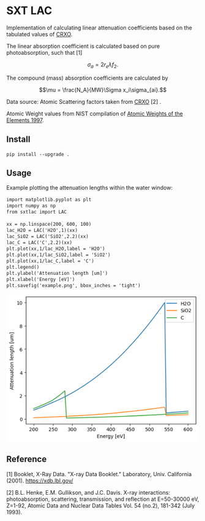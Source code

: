 # SXT LAC

Implementation of calculating linear attenuation coefficients based on the tabulated values of 
[CRXO](https://henke.lbl.gov/optical_constants/).

The linear absorption coefficient is calculated based on pure photoabsorption, such that [1]

$$\sigma_a = 2 r_e \lambda f_2.$$

The compound (mass) absorption coefficients are calculated by 

$$\mu = \frac{N_A}{MW}\Sigma x_i\sigma_{ai}.$$

Data source:
Atomic Scattering factors taken from [CRXO](https://henke.lbl.gov/optical_constants/asf.html) [2] .

Atomic Weight values from NIST compilation of [Atomic Weights of the Elements 1997](https://www.nist.gov/pml/atomic-weights-and-isotopic-compositions-relative-atomic-masses).


## Install

```
pip install --upgrade .
```   

## Usage
Example plotting the attenuation lengths within the water window:
```
import matplotlib.pyplot as plt
import numpy as np
from sxtlac import LAC

xx = np.linspace(200, 600, 100)
lac_H2O = LAC('H2O',1)(xx)
lac_SiO2 = LAC('SiO2',2.2)(xx)
lac_C = LAC('C',2.2)(xx)
plt.plot(xx,1/lac_H2O,label = 'H2O')
plt.plot(xx,1/lac_SiO2,label = 'SiO2')
plt.plot(xx,1/lac_C,label = 'C')
plt.legend()
plt.ylabel('Attenuation length [um]')
plt.xlabel('Energy [eV]')
plt.savefig('example.png', bbox_inches = 'tight')
```   
![Water window](examples/example.png)

## Reference

[1] Booklet, X-Ray Data. "X-ray Data Booklet." Laboratory, Univ. California (2001). https://xdb.lbl.gov/

[2] B.L. Henke, E.M. Gullikson, and J.C. Davis. X-ray interactions: photoabsorption, scattering, transmission, and reflection at E=50-30000 eV, Z=1-92, Atomic Data and Nuclear Data Tables Vol. 54 (no.2), 181-342 (July 1993).




